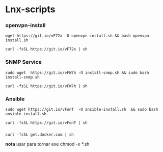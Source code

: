 # Lnx-scripts

### openvpn-install
`wget https://git.io/vF72x -O openvpn-install.sh && bash openvpn-install.sh`

`curl -fsSL https://git.io/vF72x | sh`

### SNMP Service
`sudo wget  https://git.io/vFW7h -O install-snmp.sh && sudo bash install-snmp.sh`

`curl -fsSL https://git.io/vFW7h | sh`

### Ansible
`sudo wget https://git.io/vFonT  -O ansible-install.sh  && sudo bash ansible-install.sh`

`curl -fsSL https://git.io/vFonT | sh`

### 
`curl -fsSL get.docker.com | sh`

**nota** usar para tornar exe chmod -x  *.sh
